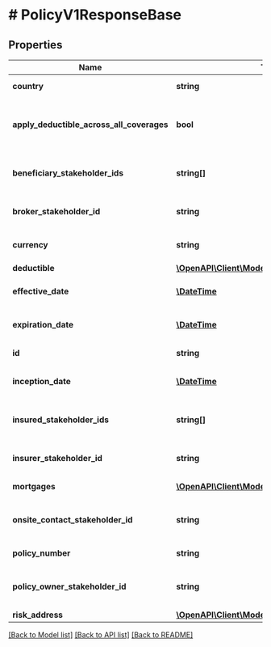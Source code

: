 # # PolicyV1ResponseBase

## Properties

Name | Type | Description | Notes
------------ | ------------- | ------------- | -------------
**country** | **string** | The policy country |
**apply_deductible_across_all_coverages** | **bool** | Does deductible apply across all coverages |
**beneficiary_stakeholder_ids** | **string[]** | List of beneficiary stakeholder ids |
**broker_stakeholder_id** | **string** | The broker stakeholder id | [optional]
**currency** | **string** | The currency of the policy |
**deductible** | [**\OpenAPI\Client\Model\DeductibleV1Response**](DeductibleV1Response.md) |  | [optional]
**effective_date** | [**\DateTime**](\DateTime.md) | The effective date | [optional]
**expiration_date** | [**\DateTime**](\DateTime.md) | The expiration date | [optional]
**id** | **string** | The policy id |
**inception_date** | [**\DateTime**](\DateTime.md) | The inception date | [optional]
**insured_stakeholder_ids** | **string[]** | List of insured stakeholder ids |
**insurer_stakeholder_id** | **string** | The insurer stakeholder id | [optional]
**mortgages** | [**\OpenAPI\Client\Model\MortgageV1Response[]**](MortgageV1Response.md) | List of mortgages |
**onsite_contact_stakeholder_id** | **string** | The onsite contact stakeholder id | [optional]
**policy_number** | **string** | The policy number | [optional]
**policy_owner_stakeholder_id** | **string** | The policy owner stakeholder id | [optional]
**risk_address** | [**\OpenAPI\Client\Model\AddressV1Response**](AddressV1Response.md) |  |

[[Back to Model list]](../../README.md#models) [[Back to API list]](../../README.md#endpoints) [[Back to README]](../../README.md)
